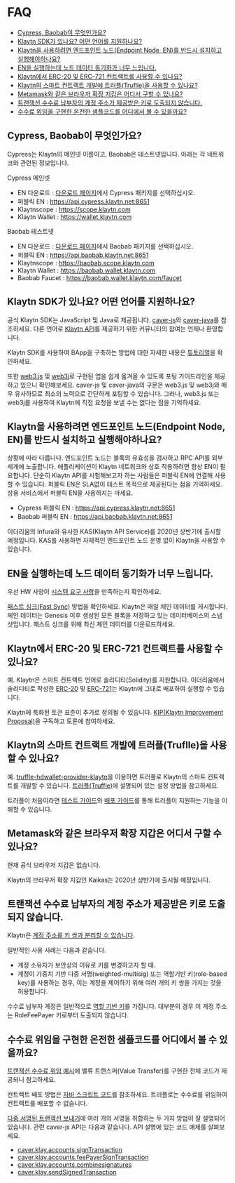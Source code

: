 # FAQ <a id="faq"></a>

- [Cypress, Baobab이 무엇인가요?](#what-is-cypress-what-is-baobab)
- [Klaytn SDK가 있나요? 어떤 언어를 지원하나요?](#klaytn-sdks)
- [Klaytn을 사용하려면 엔드포인트 노드(Endpoint Node, EN)를 반드시 설치하고 실행해야하나요?](#must-i-install-and-run-en)
- [EN을 실행하는데 노드 데이터 동기화가 너무 느립니다.](#node-data-sync-is-too-slow)
- [Klaytn에서 ERC-20 및 ERC-721 컨트랙트를 사용할 수 있나요?](#can-i-use-erc-20-and-erc-721)
- [Klaytn의 스마트 컨트랙트 개발에 트러플(Truflle)을 사용할 수 있나요?](#can-i-use-truffle)
- [Metamask와 같은 브라우저 확장 지갑은 어디서 구할 수 있나요?](#where-can-i-get-a-browser-extension-wallet)
- [트랜잭션 수수료 납부자의 계정 주소가 제공받은 키로 도출되지 않습니다.](#account-address-is-not-derived-from-the-key)
- [수수료 위임을 구현한 온전한 샘플코드를 어디에서 볼 수 있을까요?](#fee-delegation-samples)


## Cypress, Baobab이 무엇인가요? <a id="what-is-cypress-what-is-baobab"></a>

Cypress는 Klaytn의 메인넷 이름이고, Baobab은 테스트넷입니다. 아래는 각 네트워크와 관련된 정보입니다.

Cypress 메인넷
- EN 다운로드 : [다운로드 페이지](../node/endpoint-node/installation-guide/download.md)에서 Cypress 패키지를 선택하십시오.
- 퍼블릭 EN : https://api.cypress.klaytn.net:8651
- Klaytnscope : https://scope.klaytn.com
- Klaytn Wallet : https://wallet.klaytn.com

Baobab 테스트넷
- EN 다운로드 : [다운로드 페이지](../node/endpoint-node/installation-guide/download.md)에서 Baobab 패키지를 선택하십시오.
- 퍼블릭 EN : https://api.baobab.klaytn.net:8651
- Klaytnscope : https://baobab.scope.klaytn.com
- Klaytn Wallet : https://baobab.wallet.klaytn.com
- Baobab Faucet : https://baobab.wallet.klaytn.com/faucet


## Klaytn SDK가 있나요? 어떤 언어를 지원하나요? <a id="klaytn-sdks"></a>

공식 Klaytn SDK는 JavaScript 및 Java로 제공됩니다. [caver-js](../bapp/sdk/caver-js/README.md)와 [caver-java](../bapp/sdk/caver-java/README.md)를 참조하세요. 다른 언어로 [Klaytn API](../bapp/json-rpc/README.md)를 제공하기 위한  커뮤니티의 참여는 언제나 환영합니다.

Klaytn SDK를 사용하여 BApp을 구축하는 방법에 대한 자세한 내용은 [튜토리얼](../bapp/tutorials/README.md)을 확인하세요.

또한 [web3.js](../bapp/sdk/caver-js/v1.4.1/porting-from-web3.js.md) 및 [web3j](../bapp/sdk/caver-java/porting-from-web3j.md)로 구현된 앱을 쉽게 옮겨올 수 있도록 포팅 가이드라인을 제공하고 있으니 확인해보세요. caver-js 및 caver-java의 구문은 web3.js 및 web3j와 매우 유사하므로 최소의 노력으로 간단하게 포팅할 수 있습니다. 그러나, web3.js 또는 web3j를 사용하여 Klaytn에 직접 요청을 보낼 수는 없다는 점을 기억하세요.



## Klaytn을 사용하려면 엔드포인트 노드(Endpoint Node, EN)를 반드시 설치하고 실행해야하나요?<a id="must-i-install-and-run-en"></a>

상황에 따라 다릅니다. 엔드포인트 노드는 블록의 유효성을 검사하고 RPC API를 외부 세계에 노출합니다. 애플리케이션이 Klaytn 네트워크와 상호 작용하려면 항상 EN이 필요합니다. 단순히 Klaytn API를 시험해보고자 하는 사람들은 퍼블릭 EN에 연결해 사용할 수 있습니다. 퍼블릭 EN은 SLA없이 테스트 목적으로 제공된다는 점을 기억하세요. 상용 서비스에서 퍼블릭 EN을 사용하지는 마세요.

- Cypress 퍼블릭 EN : https://api.cypress.klaytn.net:8651
- Baobab 퍼블릭 EN : https://api.baobab.klaytn.net:8651

이더리움의 Infura와 유사한 KAS(Klaytn API Service)를 2020년 상반기에 출시할 예정입니다. KAS를 사용하면 자체적인 엔드포인트 노드 운영 없이 Klaytn을 사용할 수 있습니다.



## EN을 실행하는데 노드 데이터 동기화가 너무 느립니다. <a id="node-data-sync-is-too-slow"></a>

우선 HW 사양이 [시스템 요구 사항](../node/endpoint-node/system-requirements.md)을 만족하는지 확인하세요.

[패스트 싱크(Fast Sync)](../node/endpoint-node/installation-guide/configuration.md#fast-sync-optional) 방법을 확인하세요. Klaytn은 매일 체인 데이터를 게시합니다. 체인 데이터는 Genesis 이후 생성된 모든 블록을 저장하고 있는 데이터베이스의 스냅샷입니다. 패스트 싱크를 위해 최신 체인 데이터를 다운로드하세요.



## Klaytn에서 ERC-20 및 ERC-721 컨트랙트를 사용할 수 있나요? <a id="can-i-use-erc-20-and-erc-721"></a>

예. Klaytn은 스마트 컨트랙트 언어로 솔리디티(Solidity)를 지원합니다. 이더리움에서 솔리디티로 작성한 [ERC-20](../smart-contract/sample-contracts/erc-20/README.md) 및 [ERC-721](../smart-contract/sample-contracts/erc-20/README.md)는 Klaytn에 그대로 배포하여 실행할 수 있습니다.

Klaytn에 특화된 토큰 표준이 추가로 정의될 수 있습니다. [KIP(Klaytn Improvement Proposal)]()을 구독하고 토론에 참여하세요.



## Klaytn의 스마트 컨트랙트 개발에 트러플(Truflle)을 사용할 수 있나요?<a id="can-i-use-truffle"></a>

예. [truffle-hdwallet-provider-klaytn](https://www.npmjs.com/package/truffle-hdwallet-provider-klaytn)을 이용하면 트러플로 Klaytn의 스마트 컨트랙트를 개발할 수 있습니다. [트러플(Truffle)](../toolkit/truffle.md)에 설명되어 있는  설정 방법을 참고하세요.

트러플이 처음이라면 [테스트 가이드](../smart-contract/testing-guide.md)와 [배포 가이드](../smart-contract/deploy-guide.md)를 통해 트러플이 지원하는 기능을 이해할 수 있습니다.


## Metamask와 같은 브라우저 확장 지갑은 어디서 구할 수 있나요?<a id="where-can-i-get-a-browser-extension-wallet"></a>

현재 공식 브라우저 지갑은 없습니다.

Klaytn의 브라우저 확장 지갑인 Kaikas는 2020년 상반기에 출시될 예정입니다.



## 트랜잭션 수수료 납부자의 계정 주소가 제공받은 키로 도출되지 않습니다.<a id="account-address-is-not-derived-from-the-key"></a>

Klaytn은 [계정 주소를 키 쌍과 분리할 수 있습니다](../klaytn/design/accounts.md#decoupling-key-pairs-from-addresses).

일반적인 사용 사례는 다음과 같습니다.
- 계정 소유자가 보안상의 이유로 키를 변경하고자 할 때.
- 계정이 가중치 기반 다중 서명(weighted-multisig) 또는 역할기반 키(role-based key)를 사용하는 경우, 이는 계정을 제어하기 위해 여러 개의 키 쌍을 가지는 것을 허용합니다.

수수료 납부자 계정은 일반적으로 [역할 기반 키](../klaytn/design/accounts.md#accountkeyrolebased)를 가집니다. 대부분의 경우 이 계정 주소는 RoleFeePayer 키로부터 도출되지 않습니다.


## 수수료 위임을 구현한 온전한 샘플코드를 어디에서 볼 수 있을까요?<a id="fee-delegation-samples"></a>

[트랜잭션 수수료 위임 예시](../bapp/tutorials/fee-delegation-example.md)에 밸류 트랜스퍼(Value Transfer)를 구현한 전체 코드가 제공되니 참고하세요.

컨트랙트 배포 방법은 [자바 스크립트 코드](https://gist.github.com/w3kim/64a3cf5da58250474f046d4dd7f85cc8)를 참조하세요. 트러플로는 수수료를 위임하여 컨트랙트를 배포할 수 없습니다.

[다중 서명된 트랜잭션 보내기](../bapp/sdk/caver-js/v1.4.1/getting-started.md#sending-a-transaction-with-multiple-signer)에 여러 개의 서명을 취합하는 두 가지 방법이 잘 설명되어 있습니다. 관련 caver-js API는 다음과 같습니다. API 설명에 있는 코드 예제를 살펴보세요.
- [caver.klay.accounts.signTransaction](../bapp/sdk/caver-js/v1.4.1/api-references/caver.klay.accounts.md#signtransaction)
- [caver.klay.accounts.feePayerSignTransaction](../bapp/sdk/caver-js/v1.4.1/api-references/caver.klay.accounts.md#feepayersigntransaction)
- [caver.klay.accounts.combinesignatures](../bapp/sdk/caver-js/v1.4.1/api-references/caver.klay.accounts.md#combinesignatures)
- [caver.klay.sendSignedTransaction](../bapp/sdk/caver-js/v1.4.1/api-references/caver.klay/transaction.md#sendsignedtransaction)
